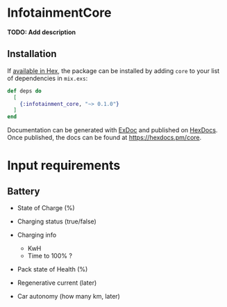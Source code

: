# InfotainmentCore

**TODO: Add description**

## Installation

If [available in Hex](https://hex.pm/docs/publish), the package can be installed
by adding `core` to your list of dependencies in `mix.exs`:

```elixir
def deps do
  [
    {:infotainment_core, "~> 0.1.0"}
  ]
end
```

Documentation can be generated with [ExDoc](https://github.com/elixir-lang/ex_doc)
and published on [HexDocs](https://hexdocs.pm). Once published, the docs can
be found at <https://hexdocs.pm/core>.


# Input requirements

## Battery

- State of Charge (%)
- Charging status (true/false)
- Charging info
  - KwH
  - Time to 100% ?

- Pack state of Health (%)

- Regenerative current (later)
- Car autonomy (how many km, later)
